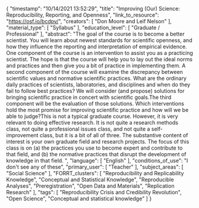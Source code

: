 {
    "timestamp": "10/14/2021 13:52:29",
    "title": "Improving (Our) Science: Reproducibility, Reporting, and Openness",
    "link_to_resource": "https://osf.io/bcdpv/",
    "creators": [
        "Don Moore and Leif Nelson"
    ],
    "material_type": [
        "Syllabus"
    ],
    "education_level": [
        "Graduate / Professional"
    ],
    "abstract": "The goal of the course is to become a better scientist. You will learn about newest standards for scientific openness, and how they influence the reporting and interpretation of empirical evidence. One component of the course is an intervention to assist you as a practicing scientist. The hope is that the course will help you to lay out the ideal norms and practices and then give you a bit of practice in implementing them. A second component of the course will examine the discrepancy between scientific values and normative scientific practices. What are the ordinary daily practices of scientists, laboratories, and disciplines and when do they fail to follow best practices? We will consider (and propose) solutions for bringing scientific practice in concert with scientific goals.The third component will be the evaluation of those solutions. Which interventions hold the most promise for improving scientific practice and how will we be able to judge?This is not a typical graduate course. However, it is very relevant to doing effective research. It is not quite a research methods class, not quite a professional issues class, and not quite a self-improvement class, but it is a bit of all of three. The substantive content of interest is your own graduate field and research projects. The focus of this class is on (a) the practices you use to become expert and contribute to that field, and (b) the normative practices that disrupt the development of knowledge in that field. ",
    "language": [
        "English"
    ],
    "conditions_of_use": "I don't see any of these",
    "primary_user": [
        "Teacher"
    ],
    "subject_areas": [
        "Social Science"
    ],
    "FORRT_clusters": [
        "Reproducibility and Replicability Knowledge",
        "Conceptual and Statistical Knowledge",
        "Reproducible Analyses",
        "Preregistration",
        "Open Data and Materials",
        "Replication Research"
    ],
    "tags": [
        "Reproducibility Crisis and Credibility Revolution",
        "Open Science",
        "Conceptual and statistical knowledge"
    ]
}